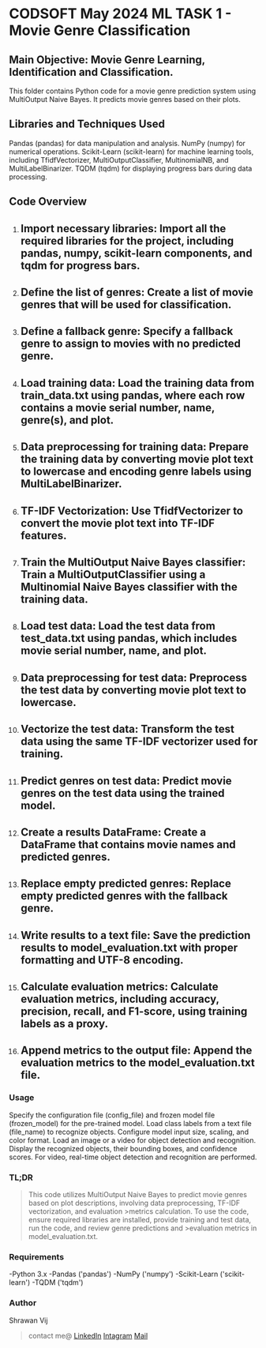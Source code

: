 # CODSOFT May 2024 ML TASK 1 - Movie Genre Classification
## Main Objective: Movie Genre Learning, Identification and Classification.
This folder contains Python code for a movie genre prediction system using MultiOutput Naive Bayes. It predicts movie genres based on their plots.

## Libraries and Techniques Used
Pandas (pandas) for data manipulation and analysis.
NumPy (numpy) for numerical operations.
Scikit-Learn (scikit-learn) for machine learning tools, including TfidfVectorizer, MultiOutputClassifier, MultinomialNB, and MultiLabelBinarizer.
TQDM (tqdm) for displaying progress bars during data processing.


## Code Overview
1. ## Import necessary libraries: Import all the required libraries for the project, including pandas, numpy, scikit-learn components, and tqdm for progress bars.
2. ## Define the list of genres: Create a list of movie genres that will be used for classification.
3. ## Define a fallback genre: Specify a fallback genre to assign to movies with no predicted genre.
4. ## Load training data: Load the training data from train_data.txt using pandas, where each row contains a movie serial number, name, genre(s), and plot.
5. ## Data preprocessing for training data: Prepare the training data by converting movie plot text to lowercase and encoding genre labels using MultiLabelBinarizer.
6. ## TF-IDF Vectorization: Use TfidfVectorizer to convert the movie plot text into TF-IDF features.
7. ## Train the MultiOutput Naive Bayes classifier: Train a MultiOutputClassifier using a Multinomial Naive Bayes classifier with the training data.
8. ## Load test data: Load the test data from test_data.txt using pandas, which includes movie serial number, name, and plot.
9. ## Data preprocessing for test data: Preprocess the test data by converting movie plot text to lowercase.
10. ## Vectorize the test data: Transform the test data using the same TF-IDF vectorizer used for training.
11. ## Predict genres on test data: Predict movie genres on the test data using the trained model.
12. ## Create a results DataFrame: Create a DataFrame that contains movie names and predicted genres.
13. ## Replace empty predicted genres: Replace empty predicted genres with the fallback genre.
14. ## Write results to a text file: Save the prediction results to model_evaluation.txt with proper formatting and UTF-8 encoding.
15. ## Calculate evaluation metrics: Calculate evaluation metrics, including accuracy, precision, recall, and F1-score, using training labels as a proxy.
16. ## Append metrics to the output file: Append the evaluation metrics to the model_evaluation.txt file.


### Usage
Specify the configuration file (config_file) and frozen model file (frozen_model) for the pre-trained model.
Load class labels from a text file (file_name) to recognize objects.
Configure model input size, scaling, and color format.
Load an image or a video for object detection and recognition.
Display the recognized objects, their bounding boxes, and confidence scores.
For video, real-time object detection and recognition are performed.

### TL;DR
>This code utilizes MultiOutput Naive Bayes to predict movie genres based on plot descriptions, involving data preprocessing, TF-IDF vectorization, and evaluation >metrics calculation. To use the code, ensure required libraries are installed, provide training and test data, run the code, and review genre predictions and >evaluation metrics in model_evaluation.txt.

### Requirements

-Python 3.x
-Pandas ('pandas')
-NumPy ('numpy')
-Scikit-Learn ('scikit-learn')
-TQDM ('tqdm')

### Author
Shrawan Vij
>  contact me@ [LinkedIn](www.linkedin.com/in/shrawanvij)   [Intagram](https://www.instagram.com/shrawanvij/)   [Mail](sharwanvij211@gmail.com)
